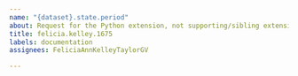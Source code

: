 ```yaml
---
name: "{dataset}.state.period"
about: Request for the Python extension, not supporting/sibling extensions
title: felicia.kelley.1675
labels: documentation
assignees: FeliciaAnnKelleyTaylorGV

---
```


<!-- **PLEASE** look for preexisting feature requests before opening a new one as a 👍 on a preexisting issue is more important than opening a new issue or leaving a comment. -->

